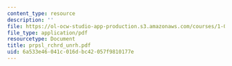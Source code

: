 ```yaml
---
content_type: resource
description: ''
file: https://ol-ocw-studio-app-production.s3.amazonaws.com/courses/1-054-mechanics-and-design-of-concrete-structures-spring-2004/6a533e46041c016dbc42057f9810177e_prpsl_rchrd_unrh.pdf
file_type: application/pdf
resourcetype: Document
title: prpsl_rchrd_unrh.pdf
uid: 6a533e46-041c-016d-bc42-057f9810177e
---
```

